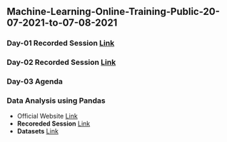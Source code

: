 ## Machine-Learning-Online-Training-Public-20-07-2021-to-07-08-2021

### Day-01 Recorded Session [Link](https://transcripts.gotomeeting.com/#/s/30d38fc478729ab898f5eaecb9eebb5229b6c87d52c97db223629d75d9164e72)


### Day-02 Recorded Session [Link](https://transcripts.gotomeeting.com/#/s/014e3cdb791374d55b61f68206c742ff110e59b5efca40b8f1ffe1f61e015f2d)

### Day-03 Agenda 
### Data Analysis using Pandas
- Official Website [Link](https://pandas.pydata.org/pandas-docs/stable/getting_started/overview.html)
-  **Recoreded Session** [Link](https://transcripts.gotomeeting.com/#/s/1846bd4ebe318ffeda7710f934d0c7788366f4c5c45d7a5e20dc0bb23a2814c3)
-  **Datasets** [Link](https://github.com/LavanyaPolamarasetty/Datasets)
